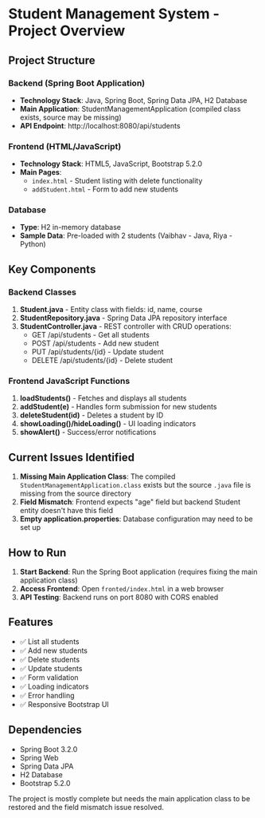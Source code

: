 # Student Management System - Project Overview

## Project Structure

### Backend (Spring Boot Application)
- **Technology Stack**: Java, Spring Boot, Spring Data JPA, H2 Database
- **Main Application**: StudentManagementApplication (compiled class exists, source may be missing)
- **API Endpoint**: http://localhost:8080/api/students

### Frontend (HTML/JavaScript)
- **Technology Stack**: HTML5, JavaScript, Bootstrap 5.2.0
- **Main Pages**: 
  - `index.html` - Student listing with delete functionality
  - `addStudent.html` - Form to add new students

### Database
- **Type**: H2 in-memory database
- **Sample Data**: Pre-loaded with 2 students (Vaibhav - Java, Riya - Python)

## Key Components

### Backend Classes
1. **Student.java** - Entity class with fields: id, name, course
2. **StudentRepository.java** - Spring Data JPA repository interface
3. **StudentController.java** - REST controller with CRUD operations:
   - GET /api/students - Get all students
   - POST /api/students - Add new student
   - PUT /api/students/{id} - Update student
   - DELETE /api/students/{id} - Delete student

### Frontend JavaScript Functions
1. **loadStudents()** - Fetches and displays all students
2. **addStudent(e)** - Handles form submission for new students
3. **deleteStudent(id)** - Deletes a student by ID
4. **showLoading()/hideLoading()** - UI loading indicators
5. **showAlert()** - Success/error notifications

## Current Issues Identified

1. **Missing Main Application Class**: The compiled `StudentManagementApplication.class` exists but the source `.java` file is missing from the source directory
2. **Field Mismatch**: Frontend expects "age" field but backend Student entity doesn't have this field
3. **Empty application.properties**: Database configuration may need to be set up

## How to Run

1. **Start Backend**: Run the Spring Boot application (requires fixing the main application class)
2. **Access Frontend**: Open `fronted/index.html` in a web browser
3. **API Testing**: Backend runs on port 8080 with CORS enabled

## Features
- ✅ List all students
- ✅ Add new students
- ✅ Delete students
- ✅ Update students
- ✅ Form validation
- ✅ Loading indicators
- ✅ Error handling
- ✅ Responsive Bootstrap UI

## Dependencies
- Spring Boot 3.2.0
- Spring Web
- Spring Data JPA
- H2 Database
- Bootstrap 5.2.0

The project is mostly complete but needs the main application class to be restored and the field mismatch issue resolved.
